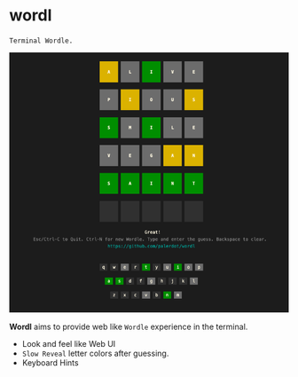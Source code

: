 # wordl

`Terminal Wordle.`

<img src="./wordl.png" alt="Wordl - Web like Terminal Wordle">

**Wordl** aims to provide web like `Wordle` experience in the terminal.
- Look and feel like Web UI
- `Slow Reveal` letter colors after guessing.
- Keyboard Hints



